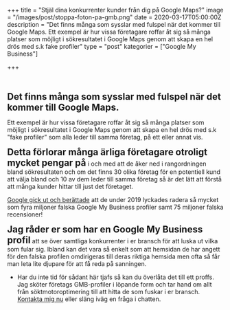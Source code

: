 +++
title = "Stjäl dina konkurrenter kunder från dig på Google Maps?"
image = "/images/post/stoppa-foton-pa-gmb.png"
date = 2020-03-17T05:00:00Z
description = "Det finns många som sysslar med fulspel när det kommer till Google Maps. Ett exempel är hur vissa företagare roffar åt sig så många platser som möjligt i sökresultatet i Google Maps genom att skapa en hel drös med s.k fake profiler"
type = "post"
kategorier = ["Google My Business"]

+++
  
\
\
**<span style="font-size:21px;">Det finns många som sysslar med fulspel när det kommer till Google Maps.</span>** 

Ett exempel är hur vissa företagare roffar åt sig så många platser som möjligt i sökresultatet i Google Maps genom att skapa en hel drös med s.k "fake profiler" som alla leder till samma företag, på ett eller annat vis. 

**<span style="font-size:21px;">Detta förlorar många ärliga företagare otroligt mycket pengar på</span>** i och med att de åker ned i rangordningen bland sökresultaten och om det finns 30 olika företag för en potentiell kund att välja bland och 10 av dem leder till samma företag så är det lätt att förstå att många kunder hittar till just det företaget. 


[Google gick ut och berättade](https://www.blog.google/products/maps/google-maps-101-how-contributed-content-makes-maps-helpful/) att de under 2019 lyckades radera så mycket som fyra miljoner falska Google My Business profiler samt 75 miljoner falska recensioner!


**<span style="font-size:21px;">Jag råder er som har en Google My Business profil</span>** att se över samtliga konkurrenter i er bransch för att luska ut vilka som fular sig. Ibland kan det vara så enkelt som att hemsidan de har angett för den falska profilen omdirigeras till deras riktiga hemsida men ofta så får man leta lite djupare för att få reda på sanningen. 

* Har du inte tid för sådant här tjafs så kan du överlåta det till ett proffs. Jag sköter företags GMB-profiler i löpande form och tar hand om allt från söktmotoroptimering till att hitta de som fuskar i er bransch. [Kontakta mig nu](http://localhost:1313/kontakt/) eller släng iväg en fråga i chatten.


